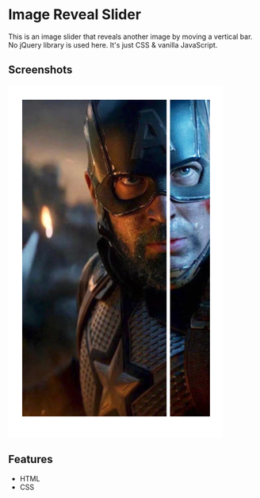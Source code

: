 # Image Reveal Slider

This is an image slider that reveals another image by moving a vertical bar. No jQuery library is used here. It's just CSS & vanilla JavaScript.


## Screenshots

<img src="./image_reveal_slider-screenshot.png">
  
## Features

- HTML
- CSS


  